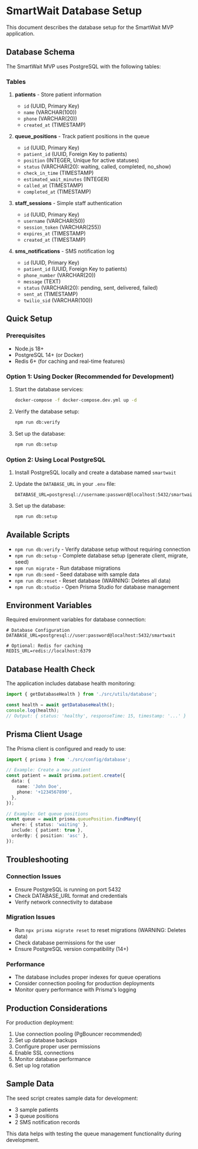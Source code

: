 # SmartWait Database Setup

This document describes the database setup for the SmartWait MVP application.

## Database Schema

The SmartWait MVP uses PostgreSQL with the following tables:

### Tables

1. **patients** - Store patient information
   - `id` (UUID, Primary Key)
   - `name` (VARCHAR(100))
   - `phone` (VARCHAR(20))
   - `created_at` (TIMESTAMP)

2. **queue_positions** - Track patient positions in the queue
   - `id` (UUID, Primary Key)
   - `patient_id` (UUID, Foreign Key to patients)
   - `position` (INTEGER, Unique for active statuses)
   - `status` (VARCHAR(20): waiting, called, completed, no_show)
   - `check_in_time` (TIMESTAMP)
   - `estimated_wait_minutes` (INTEGER)
   - `called_at` (TIMESTAMP)
   - `completed_at` (TIMESTAMP)

3. **staff_sessions** - Simple staff authentication
   - `id` (UUID, Primary Key)
   - `username` (VARCHAR(50))
   - `session_token` (VARCHAR(255))
   - `expires_at` (TIMESTAMP)
   - `created_at` (TIMESTAMP)

4. **sms_notifications** - SMS notification log
   - `id` (UUID, Primary Key)
   - `patient_id` (UUID, Foreign Key to patients)
   - `phone_number` (VARCHAR(20))
   - `message` (TEXT)
   - `status` (VARCHAR(20): pending, sent, delivered, failed)
   - `sent_at` (TIMESTAMP)
   - `twilio_sid` (VARCHAR(100))

## Quick Setup

### Prerequisites
- Node.js 18+
- PostgreSQL 14+ (or Docker)
- Redis 6+ (for caching and real-time features)

### Option 1: Using Docker (Recommended for Development)

1. Start the database services:
   ```bash
   docker-compose -f docker-compose.dev.yml up -d
   ```

2. Verify the database setup:
   ```bash
   npm run db:verify
   ```

3. Set up the database:
   ```bash
   npm run db:setup
   ```

### Option 2: Using Local PostgreSQL

1. Install PostgreSQL locally and create a database named `smartwait`

2. Update the `DATABASE_URL` in your `.env` file:
   ```
   DATABASE_URL=postgresql://username:password@localhost:5432/smartwait
   ```

3. Set up the database:
   ```bash
   npm run db:setup
   ```

## Available Scripts

- `npm run db:verify` - Verify database setup without requiring connection
- `npm run db:setup` - Complete database setup (generate client, migrate, seed)
- `npm run migrate` - Run database migrations
- `npm run db:seed` - Seed database with sample data
- `npm run db:reset` - Reset database (WARNING: Deletes all data)
- `npm run db:studio` - Open Prisma Studio for database management

## Environment Variables

Required environment variables for database connection:

```env
# Database Configuration
DATABASE_URL=postgresql://user:password@localhost:5432/smartwait

# Optional: Redis for caching
REDIS_URL=redis://localhost:6379
```

## Database Health Check

The application includes database health monitoring:

```typescript
import { getDatabaseHealth } from './src/utils/database';

const health = await getDatabaseHealth();
console.log(health);
// Output: { status: 'healthy', responseTime: 15, timestamp: '...' }
```

## Prisma Client Usage

The Prisma client is configured and ready to use:

```typescript
import { prisma } from './src/config/database';

// Example: Create a new patient
const patient = await prisma.patient.create({
  data: {
    name: 'John Doe',
    phone: '+1234567890',
  },
});

// Example: Get queue positions
const queue = await prisma.queuePosition.findMany({
  where: { status: 'waiting' },
  include: { patient: true },
  orderBy: { position: 'asc' },
});
```

## Troubleshooting

### Connection Issues
- Ensure PostgreSQL is running on port 5432
- Check DATABASE_URL format and credentials
- Verify network connectivity to database

### Migration Issues
- Run `npx prisma migrate reset` to reset migrations (WARNING: Deletes data)
- Check database permissions for the user
- Ensure PostgreSQL version compatibility (14+)

### Performance
- The database includes proper indexes for queue operations
- Consider connection pooling for production deployments
- Monitor query performance with Prisma's logging

## Production Considerations

For production deployment:

1. Use connection pooling (PgBouncer recommended)
2. Set up database backups
3. Configure proper user permissions
4. Enable SSL connections
5. Monitor database performance
6. Set up log rotation

## Sample Data

The seed script creates sample data for development:
- 3 sample patients
- 3 queue positions
- 2 SMS notification records

This data helps with testing the queue management functionality during development.